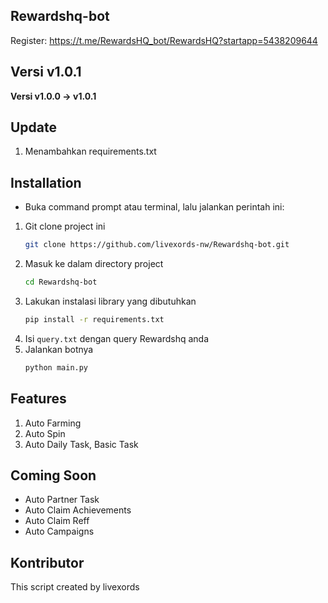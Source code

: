 ## Rewardshq-bot
Register: https://t.me/RewardsHQ_bot/RewardsHQ?startapp=5438209644

## Versi v1.0.1
**Versi v1.0.0 -> v1.0.1**

## Update
1. Menambahkan requirements.txt

## Installation
- Buka command prompt atau terminal, lalu jalankan perintah ini:
1. Git clone project ini
    ```bash
    git clone https://github.com/livexords-nw/Rewardshq-bot.git

2. Masuk ke dalam directory project
    ```bash
    cd Rewardshq-bot

3. Lakukan instalasi library yang dibutuhkan
    ```bash
    pip install -r requirements.txt

4. Isi `query.txt` dengan query Rewardshq anda
5. Jalankan botnya
    ```bash
    python main.py

## Features
1. Auto Farming
2. Auto Spin
3. Auto Daily Task, Basic Task

## Coming Soon
- Auto Partner Task
- Auto Claim Achievements
- Auto Claim Reff
- Auto Campaigns

## Kontributor
This script created by livexords